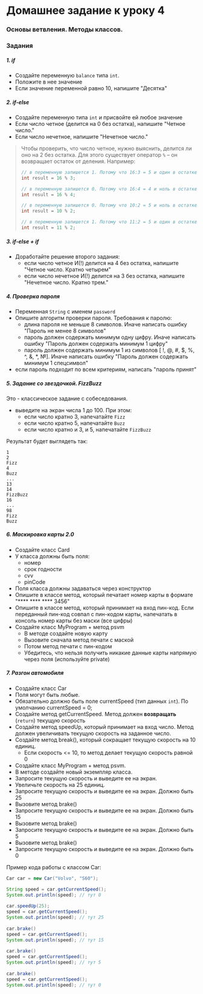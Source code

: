# Домашнее задание к уроку 4

### Основы ветвления. Методы классов.

### Задания

##### 1. if
- Создайте переменную `balance` типа `int`.
- Положите в нее значение
- Если значение переменной равно 10, напишите "Десятка"

##### 2. if-else
- Создайте переменную типа `int` и присвойте ей любое значение
- Если число четное (делится на 0 без остатка), напишите "Четное число."
- Если число нечетное, напишите "Нечетное число."
> Чтобы проверить, что число четное, нужно выяснить, делится ли оно на 2 без остатка.
> Для этого существует оператор `%` – он возвращает остаток от деления.
> Например:
> ```java
> // в переменную запишется 1. Потому что 16:3 = 5 и один в остатке.
> int result = 16 % 3;  
> 
> // в переменную запишется 0. Потому что 16:4 = 4 и ноль в остатке.
> int result = 16 % 4;
> 
> // в переменную запишется 0. Потому что 10:2 = 5 и ноль в остатке.
> int result = 10 % 2;
> 
> // в переменную запишется 1. Потому что 11:2 = 5 и один в остатке.
> int result = 11 % 2;
> ```

##### 3. if-else + if
- Доработайте решение второго задания:
  - если число четное И(!) делится на 4 без остатка, напишите "Четное число. Кратно четырем"
  - если число нечетное И(!) делится на 3 без остатка, напишите "Нечетное число. Кратно трем."

##### 4. Проверка пароля
- Переменная `String` с именем `password`
- Опишите алгоритм проверки пароля. Требования к паролю:
  - длина пароля не меньше 8 символов. Иначе написать ошибку "Пароль не менее 8 символов"
  - пароль должен содержать минимум одну цифру. Иначе написать ошибку "Пароль должен содержать минимум 1 цифру"
  - пароль должен содержать минимум 1 из символов [ !, @, #, $, %, ^, &, *, №]. Иначе написать ошибку "Пароль должен содержать минимум 1 спецсимвол"
- если пароль подходит по всем критериям, написать "пароль принят"

##### 5. Задание со звездочкой. FizzBuzz
Это - классическое задание с собеседования.
- выведите на экран числа 1 до 100. При этом:
  - если число кратно 3, напечатайте `Fizz`
  - если число кратно 5, напечатайте `Buzz`
  - если число кратно и 3, и 5, напечатайте `FizzBuzz`

Результат будет выглядеть так:
````
1
2
Fizz
4
Buzz
...
13
14
FizzBuzz
16
...
98
Fizz
Buzz
````

##### 6. Маскировка карты 2.0
- Создайте класс Card
- У класса должны быть поля:
  - номер
  - срок годности
  - cvv
  - pinCode
- Поля класса должны задаваться через конструктор
- Опишите в классе метод, который печатает номер карты в формате "**** **** **** 3456"
- Опишите в классе метод, который принимает на вход пин-код. Если переданный пин-код совпал с пин-кодом карты, напечатать в консоль номер карты без маски (все цифры)
- Создайте класс MyProgram + метод psvm
  - В методе создайте новую карту
  - Вызовите сначала метод печати с маской
  - Потом метод печати с пин-кодом
  - Убедитесь, что нельзя получить никакие данные карты напрямую через поля (используйте private)

##### 7. Разгон автомобиля
- Создайте класс Car
- Поля могут быть любые.
- Обязательно должно быть поле currentSpeed (тип данных `int`). По умолчанию currentSpeed = 0;
- Создайте метод getCurrentSpeed. Метод должен **возвращать** (`return`) текущую скорость
- Создайте метод speedUp, который принимает на вход число. Метод должен увеличивать текущую скорость на заданное число.
- Создайте метод break(), который сокращает текущую скорость на 10 единиц.
  - Если скорость <= 10, то метод делает текущую скорость равной 0
- Создайте класс MyProgram + метод psvm.
- В методе создайте новый экземпляр класса.
- Запросите текущую скорость и выведите ее на экран.
- Увеличьте скорость на 25 единиц.
- Запросите текущую скорость и выведите ее на экран. Должно быть 25
- Вызовите метод brake()
- Запросите текущую скорость и выведите ее на экран. Должно быть 15
- Вызовите метод brake()
- Запросите текущую скорость и выведите ее на экран. Должно быть 5
- Вызовите метод brake()
- Запросите текущую скорость и выведите ее на экран. Должно быть 0

Пример кода работы с классом Car:
```java
Car car = new Car("Volvo", "S60");

String speed = car.getCurrentSpeed();
System.out.println(speed); // тут 0
        
car.speedUp(25);
speed = car.getCurrentSpeed(); 
System.out.println(speed); // тут 25
        
car.brake()
speed = car.getCurrentSpeed(); 
System.out.println(speed); // тут 15
        
car.brake()
speed = car.getCurrentSpeed(); 
System.out.println(speed); // тут 5
        
car.brake()
speed = car.getCurrentSpeed(); 
System.out.println(speed); // тут 0
```